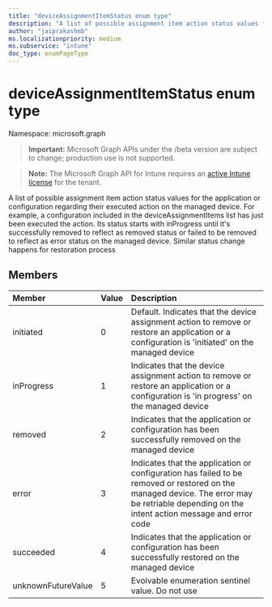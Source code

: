 ```yaml
---
title: "deviceAssignmentItemStatus enum type"
description: "A list of possible assignment item action status values for the application or configuration regarding their executed action on the managed device. For example, a configuration included in the deviceAssignmentItems list has just been executed the action. Its status starts with inProgress until it's successfully removed to reflect as removed status or failed to be removed to reflect as error status on the managed device. Similar status change happens for restoration process"
author: "jaiprakashmb"
ms.localizationpriority: medium
ms.subservice: "intune"
doc_type: enumPageType
---
```


# deviceAssignmentItemStatus enum type

Namespace: microsoft.graph
> **Important:** Microsoft Graph APIs under the /beta version are subject to change; production use is not supported.

> **Note:** The Microsoft Graph API for Intune requires an [active Intune license](https://go.microsoft.com/fwlink/?linkid=839381) for the tenant.


A list of possible assignment item action status values for the application or configuration regarding their executed action on the managed device. For example, a configuration included in the deviceAssignmentItems list has just been executed the action. Its status starts with inProgress until it's successfully removed to reflect as removed status or failed to be removed to reflect as error status on the managed device. Similar status change happens for restoration process

## Members
|Member|Value|Description|
|:---|:---|:---|
|initiated|0|Default. Indicates that the device assignment action to remove or restore an application or a configuration is 'initiated' on the managed device|
|inProgress|1|Indicates that the device assignment action to remove or restore an application or a configuration is 'in progress' on the managed device|
|removed|2|Indicates that the application or configuration has been successfully removed on the managed device|
|error|3|Indicates that the application or configuration has failed to be removed or restored on the managed device. The error may be retriable depending on the intent action message and error code|
|succeeded|4|Indicates that the application or configuration has been successfully restored on the managed device|
|unknownFutureValue|5|Evolvable enumeration sentinel value. Do not use|
